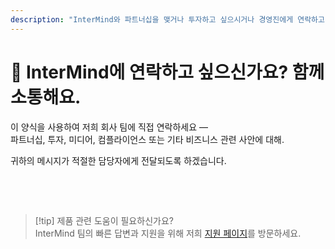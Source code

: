 ```yaml
---
description: "InterMind와 파트너십을 맺거나 투자하고 싶으시거나 경영진에게 연락하고 싶으신가요? 비즈니스 문의, 미디어 요청 또는 법적 사안에 대해 이 양식을 사용하세요."
---
```


# 🤝 InterMind에 연락하고 싶으신가요? 함께 소통해요.

이 양식을 사용하여 저희 회사 팀에 직접 연락하세요 —  
파트너십, 투자, 미디어, 컴플라이언스 또는 기타 비즈니스 관련 사안에 대해.

귀하의 메시지가 적절한 담당자에게 전달되도록 하겠습니다.

<br>

<ContactForm
  formStyle="margin: 1rem auto;"  
  categoryLabel="저희에게 연락하시는 이유는 무엇인가요?"  
  categoryPlaceholderText="주제를 선택하세요..."  
  messageLabel="메시지 (선택사항)"  
  messagePlaceholderText="저희가 고려했으면 하는 관련 배경, 일정 또는 상황을 공유해 주세요."  
  buttonText="메시지 보내기"  
  :services="[
    '파트너십을 탐색하고 싶습니다',
    '투자에 관심이 있습니다',
    '미디어 또는 PR 문의가 있습니다',
    '법적 또는 컴플라이언스 사안이 있습니다',
    '남용이나 부정행위를 신고하고 싶습니다',
    '기타'
  ]"
/>

<br>

> [!tip] 제품 관련 도움이 필요하신가요?  
> InterMind 팀의 빠른 답변과 지원을 위해 저희 [지원 페이지](../help)를 방문하세요.